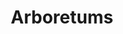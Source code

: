 ---
title: Arboretums
longTitle: 'Arboretums'
tags:
- gccommon
usedFor:
- "[[Botanical gardens]]"
---